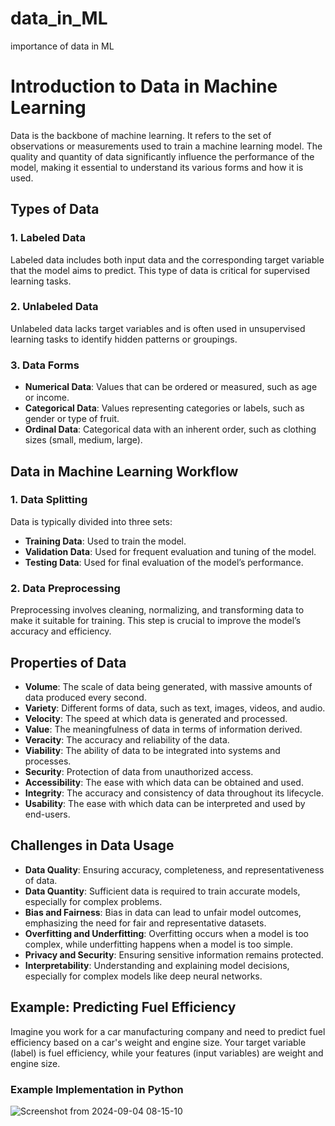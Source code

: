 # data_in_ML
importance of data in ML 



# Introduction to Data in Machine Learning

Data is the backbone of machine learning. It refers to the set of observations or measurements used to train a machine learning model. The quality and quantity of data significantly influence the performance of the model, making it essential to understand its various forms and how it is used.

## Types of Data

### 1. **Labeled Data**
Labeled data includes both input data and the corresponding target variable that the model aims to predict. This type of data is critical for supervised learning tasks.

### 2. **Unlabeled Data**
Unlabeled data lacks target variables and is often used in unsupervised learning tasks to identify hidden patterns or groupings.

### 3. **Data Forms**
- **Numerical Data**: Values that can be ordered or measured, such as age or income.
- **Categorical Data**: Values representing categories or labels, such as gender or type of fruit.
- **Ordinal Data**: Categorical data with an inherent order, such as clothing sizes (small, medium, large).

## Data in Machine Learning Workflow

### 1. **Data Splitting**
Data is typically divided into three sets:
- **Training Data**: Used to train the model.
- **Validation Data**: Used for frequent evaluation and tuning of the model.
- **Testing Data**: Used for final evaluation of the model’s performance.

### 2. **Data Preprocessing**
Preprocessing involves cleaning, normalizing, and transforming data to make it suitable for training. This step is crucial to improve the model’s accuracy and efficiency.

## Properties of Data

- **Volume**: The scale of data being generated, with massive amounts of data produced every second.
- **Variety**: Different forms of data, such as text, images, videos, and audio.
- **Velocity**: The speed at which data is generated and processed.
- **Value**: The meaningfulness of data in terms of information derived.
- **Veracity**: The accuracy and reliability of the data.
- **Viability**: The ability of data to be integrated into systems and processes.
- **Security**: Protection of data from unauthorized access.
- **Accessibility**: The ease with which data can be obtained and used.
- **Integrity**: The accuracy and consistency of data throughout its lifecycle.
- **Usability**: The ease with which data can be interpreted and used by end-users.

## Challenges in Data Usage

- **Data Quality**: Ensuring accuracy, completeness, and representativeness of data.
- **Data Quantity**: Sufficient data is required to train accurate models, especially for complex problems.
- **Bias and Fairness**: Bias in data can lead to unfair model outcomes, emphasizing the need for fair and representative datasets.
- **Overfitting and Underfitting**: Overfitting occurs when a model is too complex, while underfitting happens when a model is too simple.
- **Privacy and Security**: Ensuring sensitive information remains protected.
- **Interpretability**: Understanding and explaining model decisions, especially for complex models like deep neural networks.

## Example: Predicting Fuel Efficiency

Imagine you work for a car manufacturing company and need to predict fuel efficiency based on a car's weight and engine size. Your target variable (label) is fuel efficiency, while your features (input variables) are weight and engine size.

### Example Implementation in Python

![Screenshot from 2024-09-04 08-15-10](https://github.com/user-attachments/assets/26b38b7f-1a06-4cec-82f9-5d2f70a51a2a)

